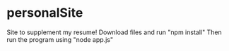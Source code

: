 # personalSite
Site to supplement my resume! 
Download files and run "npm install"
Then run the program using "node app.js"